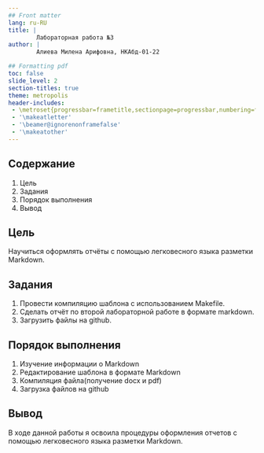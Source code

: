 ```yaml
---
## Front matter
lang: ru-RU
title: |
        Лабораторная работа №3
author: |
        Алиева Милена Арифовна, НКАбд-01-22

## Formatting pdf
toc: false
slide_level: 2
section-titles: true
theme: metropolis
header-includes:
 - \metroset{progressbar=frametitle,sectionpage=progressbar,numbering=fraction}
 - '\makeatletter'
 - '\beamer@ignorenonframefalse'
 - '\makeatother'
---
```


## Содержание

1) Цель
2) Задания
3) Порядок выполнения
4) Вывод

## Цель

Научиться оформлять отчёты с помощью легковесного языка разметки Markdown.

## Задания

1.	Провести компиляцию шаблона с использованием Makefile.
2.	Сделать отчёт по второй лабораторной работе в формате markdown.
3.	Загрузить файлы на github.

## Порядок выполнения 

1) Изучение информации о Markdown
2) Редактирование шаблона в формате Markdown
3) Компиляция файла(получение docx и pdf)
4) Загрузка файлов на github

## Вывод 

В ходе данной работы я освоила процедуры оформления отчетов с помощью легковесного языка разметки Markdown.
